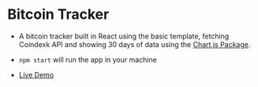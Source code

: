 # Bitcoin Tracker

- A bitcoin tracker built in React using the basic template, fetching Coindexk API and showing 30 days of data using the [Chart.js Package](https://github.com/reactchartjs/react-chartjs-2).

- `npm start` will run the app in your machine

- [Live Demo](http://aanmeba.github.io/bitcoin-tracker)
